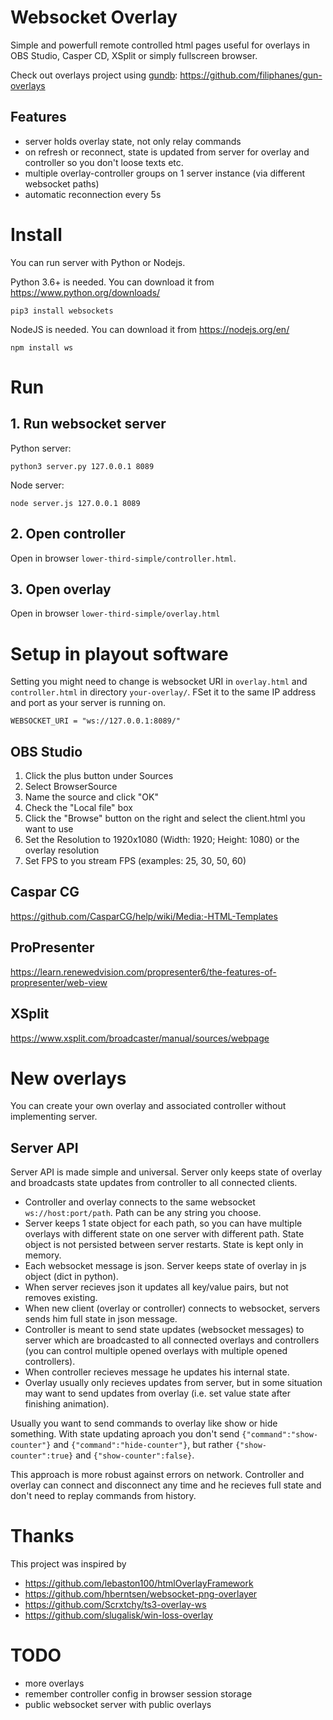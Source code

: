 # Websocket Overlay
Simple and powerfull remote controlled html pages useful for overlays in OBS Studio, Casper CD, XSplit or simply fullscreen browser.

Check out overlays project using [gundb](https://gun.eco/): https://github.com/filiphanes/gun-overlays

## Features
- server holds overlay state, not only relay commands
- on refresh or reconnect, state is updated from server for overlay and controller so you don't loose texts etc.
- multiple overlay-controller groups on 1 server instance (via different websocket paths)
- automatic reconnection every 5s

# Install
You can run server with Python or Nodejs.

Python 3.6+ is needed. You can download it from https://www.python.org/downloads/

    pip3 install websockets

NodeJS is needed. You can download it from https://nodejs.org/en/

    npm install ws

# Run
## 1. Run websocket server
Python server:

    python3 server.py 127.0.0.1 8089

Node server:

    node server.js 127.0.0.1 8089

## 2. Open controller
Open in browser `lower-third-simple/controller.html`.

## 3. Open overlay
Open in browser `lower-third-simple/overlay.html`

# Setup in playout software
Setting you might need to change is websocket URI in `overlay.html` and `controller.html` in directory `your-overlay/`.
FSet it to the same IP address and port as your server is running on.

    WEBSOCKET_URI = "ws://127.0.0.1:8089/"

## OBS Studio
1. Click the plus button under Sources
2. Select BrowserSource
3. Name the source and click "OK"
4. Check the "Local file" box
5. Click the "Browse" button on the right and select the client.html you want to use
6. Set the Resolution to 1920x1080 (Width: 1920; Height: 1080) or the overlay resolution
7. Set FPS to you stream FPS (examples: 25, 30, 50, 60)

## Caspar CG
https://github.com/CasparCG/help/wiki/Media:-HTML-Templates

## ProPresenter
https://learn.renewedvision.com/propresenter6/the-features-of-propresenter/web-view

## XSplit
https://www.xsplit.com/broadcaster/manual/sources/webpage


# New overlays
You can create your own overlay and associated controller without implementing server.

## Server API
Server API is made simple and universal. Server only keeps state of overlay and broadcasts state updates from controller to all connected clients.

- Controller and overlay connects to the same websocket `ws://host:port/path`. Path can be any string you choose.
- Server keeps 1 state object for each path, so you can have multiple overlays with different state on one server with different path. State object is not persisted between server restarts. State is kept only in memory.
- Each websocket message is json. Server keeps state of overlay in js object (dict in python).
- When server recieves json it updates all key/value pairs, but not removes existing.
- When new client (overlay or controller) connects to websocket, servers sends him full state in json message.
- Controller is meant to send state updates (websocket messages) to server which are broadcasted to all connected overlays and controllers (you can control multiple opened overlays with multiple opened controllers).
- When controller recieves message he updates his internal state.
- Overlay usually only recieves updates from server, but in some situation may want to send updates from overlay (i.e. set value state after finishing animation).

Usually you want to send commands to overlay like show or hide something. With state updating aproach you don't send `{"command":"show-counter"}` and `{"command":"hide-counter"}`, but rather `{"show-counter":true}` and `{"show-counter":false}`.

This approach is more robust against errors on network. Controller and overlay can connect and disconnect any time and he recieves full state and don't need to replay commands from history.

# Thanks
This project was inspired by
- https://github.com/lebaston100/htmlOverlayFramework
- https://github.com/hberntsen/websocket-png-overlayer
- https://github.com/Scrxtchy/ts3-overlay-ws
- https://github.com/slugalisk/win-loss-overlay

# TODO
- more overlays
- remember controller config in browser session storage
- public websocket server with public overlays
